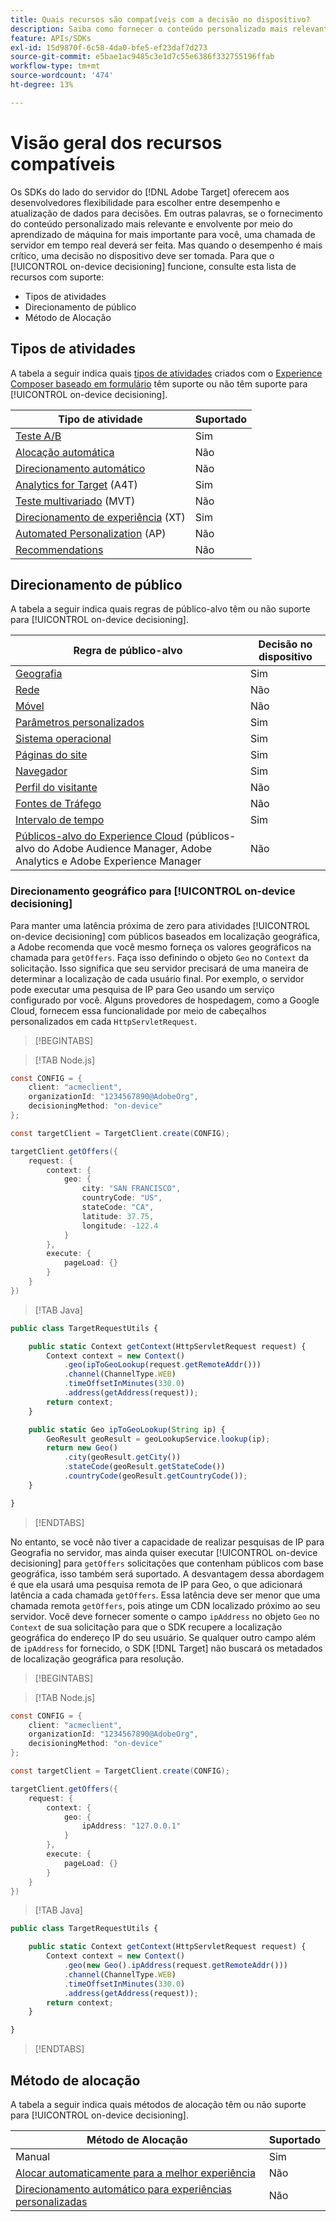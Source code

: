 ```yaml
---
title: Quais recursos são compatíveis com a decisão no dispositivo?
description: Saiba como fornecer o conteúdo personalizado mais relevante e envolvente por meio do aprendizado de máquina usando uma chamada de servidor em tempo real.
feature: APIs/SDKs
exl-id: 15d9870f-6c58-4da0-bfe5-ef23daf7d273
source-git-commit: e5bae1ac9485c3e1d7c55e6386f332755196ffab
workflow-type: tm+mt
source-wordcount: '474'
ht-degree: 13%

---
```


# Visão geral dos recursos compatíveis

Os SDKs do lado do servidor do [!DNL Adobe Target] oferecem aos desenvolvedores flexibilidade para escolher entre desempenho e atualização de dados para decisões. Em outras palavras, se o fornecimento do conteúdo personalizado mais relevante e envolvente por meio do aprendizado de máquina for mais importante para você, uma chamada de servidor em tempo real deverá ser feita. Mas quando o desempenho é mais crítico, uma decisão no dispositivo deve ser tomada. Para que o [!UICONTROL on-device decisioning] funcione, consulte esta lista de recursos com suporte:

* Tipos de atividades
* Direcionamento de público
* Método de Alocação

## Tipos de atividades 

A tabela a seguir indica quais [tipos de atividades](https://experienceleague.adobe.com/docs/target/using/activities/target-activities-guide.html) criados com o [Experience Composer baseado em formulário](https://experienceleague.adobe.com/docs/target/using/experiences/form-experience-composer.html?) têm suporte ou não têm suporte para [!UICONTROL on-device decisioning].

| Tipo de atividade | Suportado |
| --- | --- |
| [Teste A/B](https://experienceleague.adobe.com/docs/target/using/activities/abtest/test-ab.html) | Sim |
| [Alocação automática](https://experienceleague.adobe.com/docs/target/using/activities/auto-allocate/automated-traffic-allocation.html) | Não |
| [Direcionamento automático](https://experienceleague.adobe.com/docs/target/using/activities/auto-target/auto-target-to-optimize.html) | Não |
| [Analytics for Target](https://experienceleague.adobe.com/docs/target/using/integrate/a4t/a4t.html) (A4T) | Sim |
| [Teste multivariado](https://experienceleague.adobe.com/docs/target/using/activities/multivariate-test/multivariate-testing.html) (MVT) | Não |
| [Direcionamento de experiência](https://experienceleague.adobe.com/docs/target/using/activities/experience-targeting/experience-target.html) (XT) | Sim |
| [Automated Personalization](https://experienceleague.adobe.com/docs/target/using/activities/automated-personalization/automated-personalization.html) (AP) | Não |
| [Recommendations](https://experienceleague.adobe.com/docs/target/using/recommendations/recommendations.html) | Não |


## Direcionamento de público

A tabela a seguir indica quais regras de público-alvo têm ou não suporte para [!UICONTROL on-device decisioning].

| Regra de público-alvo | Decisão no dispositivo |
| --- | --- |
| [Geografia](https://experienceleague.adobe.com/docs/target/using/audiences/create-audiences/categories-audiences/geo.html) | Sim |
| [Rede](https://experienceleague.adobe.com/docs/target/using/audiences/create-audiences/categories-audiences/network.html) | Não |
| [Móvel](https://experienceleague.adobe.com/docs/target/using/audiences/create-audiences/categories-audiences/mobile.html) | Não |
| [Parâmetros personalizados](https://experienceleague.adobe.com/docs/target/using/audiences/create-audiences/categories-audiences/custom-parameters.html) | Sim |
| [Sistema operacional](https://experienceleague.adobe.com/docs/target/using/audiences/create-audiences/categories-audiences/operating-system.html) | Sim |
| [Páginas do site](https://experienceleague.adobe.com/docs/target/using/audiences/create-audiences/categories-audiences/site-pages.html) | Sim |
| [Navegador](https://experienceleague.adobe.com/docs/target/using/audiences/create-audiences/categories-audiences/browser.html) | Sim |
| [Perfil do visitante](https://experienceleague.adobe.com/docs/target/using/audiences/create-audiences/categories-audiences/visitor-profile.html) | Não |
| [Fontes de Tráfego](https://experienceleague.adobe.com/docs/target/using/audiences/create-audiences/categories-audiences/traffic-sources.html) | Não |
| [Intervalo de tempo](https://experienceleague.adobe.com/docs/target/using/audiences/create-audiences/categories-audiences/time-frame.html) | Sim |
| [Públicos-alvo do Experience Cloud](https://experienceleague.adobe.com/docs/target/using/integrate/mmp.html) (públicos-alvo do Adobe Audience Manager, Adobe Analytics e Adobe Experience Manager | Não |

### Direcionamento geográfico para [!UICONTROL on-device decisioning]

Para manter uma latência próxima de zero para atividades [!UICONTROL on-device decisioning] com públicos baseados em localização geográfica, a Adobe recomenda que você mesmo forneça os valores geográficos na chamada para `getOffers`. Faça isso definindo o objeto `Geo` no `Context` da solicitação. Isso significa que seu servidor precisará de uma maneira de determinar a localização de cada usuário final. Por exemplo, o servidor pode executar uma pesquisa de IP para Geo usando um serviço configurado por você. Alguns provedores de hospedagem, como a Google Cloud, fornecem essa funcionalidade por meio de cabeçalhos personalizados em cada `HttpServletRequest`.

>[!BEGINTABS]

>[!TAB Node.js]

```csharp {line-numbers="true"}
const CONFIG = {
    client: "acmeclient",
    organizationId: "1234567890@AdobeOrg",
    decisioningMethod: "on-device"
};

const targetClient = TargetClient.create(CONFIG);

targetClient.getOffers({
    request: {
        context: {
            geo: {
                city: "SAN FRANCISCO",
                countryCode: "US",
                stateCode: "CA",
                latitude: 37.75,
                longitude: -122.4
            }
        },
        execute: {
            pageLoad: {}
        }
    }
})
```

>[!TAB Java]

```javascript {line-numbers="true"}
public class TargetRequestUtils {

    public static Context getContext(HttpServletRequest request) {
        Context context = new Context()
            .geo(ipToGeoLookup(request.getRemoteAddr()))
            .channel(ChannelType.WEB)
            .timeOffsetInMinutes(330.0)
            .address(getAddress(request));
        return context;
    }

    public static Geo ipToGeoLookup(String ip) {
        GeoResult geoResult = geoLookupService.lookup(ip);
        return new Geo()
            .city(geoResult.getCity())
            .stateCode(geoResult.getStateCode())
            .countryCode(geoResult.getCountryCode());
    }

}
```

>[!ENDTABS]

No entanto, se você não tiver a capacidade de realizar pesquisas de IP para Geografia no servidor, mas ainda quiser executar [!UICONTROL on-device decisioning] para `getOffers` solicitações que contenham públicos com base geográfica, isso também será suportado. A desvantagem dessa abordagem é que ela usará uma pesquisa remota de IP para Geo, o que adicionará latência a cada chamada `getOffers`. Essa latência deve ser menor que uma chamada remota `getOffers`, pois atinge um CDN localizado próximo ao seu servidor. Você deve fornecer somente o campo `ipAddress` no objeto `Geo` no `Context` de sua solicitação para que o SDK recupere a localização geográfica do endereço IP do seu usuário. Se qualquer outro campo além de `ipAddress` for fornecido, o SDK [!DNL Target] não buscará os metadados de localização geográfica para resolução.


>[!BEGINTABS]

>[!TAB Node.js]

```csharp {line-numbers="true"}
const CONFIG = {
    client: "acmeclient",
    organizationId: "1234567890@AdobeOrg",
    decisioningMethod: "on-device"
};

const targetClient = TargetClient.create(CONFIG);

targetClient.getOffers({
    request: {
        context: {
            geo: {
                ipAddress: "127.0.0.1"
            }
        },
        execute: {
            pageLoad: {}
        }
    }
})
```

>[!TAB Java]

```javascript {line-numbers="true"}
public class TargetRequestUtils {

    public static Context getContext(HttpServletRequest request) {
        Context context = new Context()
            .geo(new Geo().ipAddress(request.getRemoteAddr()))
            .channel(ChannelType.WEB)
            .timeOffsetInMinutes(330.0)
            .address(getAddress(request));
        return context;
    }

}
```

>[!ENDTABS]

## Método de alocação

A tabela a seguir indica quais métodos de alocação têm ou não suporte para [!UICONTROL on-device decisioning].

| Método de Alocação | Suportado |
| --- | --- |
| Manual | Sim |
| [Alocar automaticamente para a melhor experiência](https://experienceleague.adobe.com/docs/target/using/activities/auto-allocate/automated-traffic-allocation.html) | Não |
| [Direcionamento automático para experiências personalizadas](https://experienceleague.adobe.com/docs/target/using/activities/auto-target-to-optimize.html) | Não |
